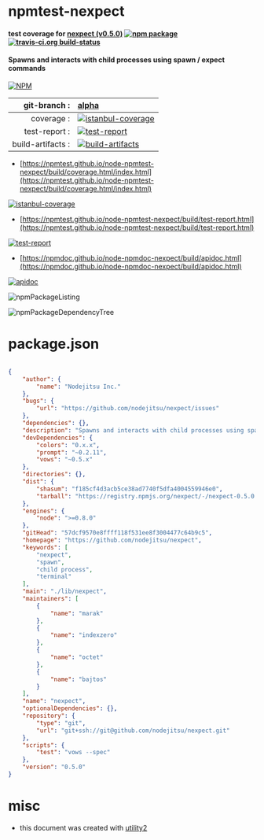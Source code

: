 # npmtest-nexpect

#### test coverage for  [nexpect (v0.5.0)](https://github.com/nodejitsu/nexpect)  [![npm package](https://img.shields.io/npm/v/npmtest-nexpect.svg?style=flat-square)](https://www.npmjs.org/package/npmtest-nexpect) [![travis-ci.org build-status](https://api.travis-ci.org/npmtest/node-npmtest-nexpect.svg)](https://travis-ci.org/npmtest/node-npmtest-nexpect)

#### Spawns and interacts with child processes using spawn / expect commands

[![NPM](https://nodei.co/npm/nexpect.png?downloads=true&downloadRank=true&stars=true)](https://www.npmjs.com/package/nexpect)

| git-branch : | [alpha](https://github.com/npmtest/node-npmtest-nexpect/tree/alpha)|
|--:|:--|
| coverage : | [![istanbul-coverage](https://npmtest.github.io/node-npmtest-nexpect/build/coverage.badge.svg)](https://npmtest.github.io/node-npmtest-nexpect/build/coverage.html/index.html)|
| test-report : | [![test-report](https://npmtest.github.io/node-npmtest-nexpect/build/test-report.badge.svg)](https://npmtest.github.io/node-npmtest-nexpect/build/test-report.html)|
| build-artifacts : | [![build-artifacts](https://npmtest.github.io/node-npmtest-nexpect/glyphicons_144_folder_open.png)](https://github.com/npmtest/node-npmtest-nexpect/tree/gh-pages/build)|

- [https://npmtest.github.io/node-npmtest-nexpect/build/coverage.html/index.html](https://npmtest.github.io/node-npmtest-nexpect/build/coverage.html/index.html)

[![istanbul-coverage](https://npmtest.github.io/node-npmtest-nexpect/build/screenCapture.buildCi.browser.%252Ftmp%252Fbuild%252Fcoverage.lib.html.png)](https://npmtest.github.io/node-npmtest-nexpect/build/coverage.html/index.html)

- [https://npmtest.github.io/node-npmtest-nexpect/build/test-report.html](https://npmtest.github.io/node-npmtest-nexpect/build/test-report.html)

[![test-report](https://npmtest.github.io/node-npmtest-nexpect/build/screenCapture.buildCi.browser.%252Ftmp%252Fbuild%252Ftest-report.html.png)](https://npmtest.github.io/node-npmtest-nexpect/build/test-report.html)

- [https://npmdoc.github.io/node-npmdoc-nexpect/build/apidoc.html](https://npmdoc.github.io/node-npmdoc-nexpect/build/apidoc.html)

[![apidoc](https://npmdoc.github.io/node-npmdoc-nexpect/build/screenCapture.buildCi.browser.%252Ftmp%252Fbuild%252Fapidoc.html.png)](https://npmdoc.github.io/node-npmdoc-nexpect/build/apidoc.html)

![npmPackageListing](https://npmtest.github.io/node-npmtest-nexpect/build/screenCapture.npmPackageListing.svg)

![npmPackageDependencyTree](https://npmtest.github.io/node-npmtest-nexpect/build/screenCapture.npmPackageDependencyTree.svg)



# package.json

```json

{
    "author": {
        "name": "Nodejitsu Inc."
    },
    "bugs": {
        "url": "https://github.com/nodejitsu/nexpect/issues"
    },
    "dependencies": {},
    "description": "Spawns and interacts with child processes using spawn / expect commands",
    "devDependencies": {
        "colors": "0.x.x",
        "prompt": "~0.2.11",
        "vows": "~0.5.x"
    },
    "directories": {},
    "dist": {
        "shasum": "f185cf4d3acb5ce38ad7740f5dfa4004559946e0",
        "tarball": "https://registry.npmjs.org/nexpect/-/nexpect-0.5.0.tgz"
    },
    "engines": {
        "node": ">=0.8.0"
    },
    "gitHead": "57dcf9570e8ffff118f531ee8f3004477c64b9c5",
    "homepage": "https://github.com/nodejitsu/nexpect",
    "keywords": [
        "nexpect",
        "spawn",
        "child process",
        "terminal"
    ],
    "main": "./lib/nexpect",
    "maintainers": [
        {
            "name": "marak"
        },
        {
            "name": "indexzero"
        },
        {
            "name": "octet"
        },
        {
            "name": "bajtos"
        }
    ],
    "name": "nexpect",
    "optionalDependencies": {},
    "repository": {
        "type": "git",
        "url": "git+ssh://git@github.com/nodejitsu/nexpect.git"
    },
    "scripts": {
        "test": "vows --spec"
    },
    "version": "0.5.0"
}
```



# misc
- this document was created with [utility2](https://github.com/kaizhu256/node-utility2)
